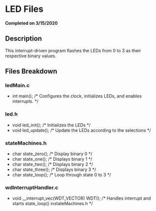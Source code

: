 # LED Files
#### Completed on 3/15/2020

## Description

This interrupt-driven program flashes the LEDs from 0 to 3 as their respective
binary values.

## Files Breakdown

### ledMain.c

 * int main(); /* Configures the clock, initializes LEDs, and enables
   interrupts. */

### led.h

 * void led_init();    /* Initializes the LEDs */
 * void led_update();  /* Update the LEDs according to the selections */

### stateMachines.h

 * char state_zero();  /* Display binary 0 */
 * char state_one();   /* Displays binary 1 */
 * char state_two();   /* Displays binary 2 */
 * char state_three(); /* Displays binary 3 */
 * char state_loop();  /* Loop through state 0 to 3 */

### wdInterruptHandler.c

 * void __interrupt_vec(WDT_VECTOR) WDT(); /* Handles interrupt and starts
   state_loop() instateMachines.h */
